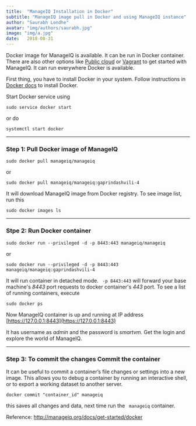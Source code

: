 ```yaml
---
title:  "ManageIQ Installation in Docker"
subtitle: "ManageIQ image pull in Docker and using ManageIQ instance"
author: "Saurabh Londhe"
avatar: "img/authors/saurabh.jpg"
image: "img/a.jpg"
date:   2018-08-31 
---
```


Docker image for ManageIQ is available. It can be run in Docker container. There are also other options like [Public cloud](http://manageiq.org/docs/get-started/cloud) or [Vagrant](http://manageiq.org/docs/get-started/vagrant) to get started with ManageIQ. It can run everywhere Docker is available.

First thing, you have to install Docker in your system. Follow instructions in [Docker docs](https://store.docker.com/search?type=edition&offering=community) to install Docker.

Start Docker service using

    sudo service docker start 

or do 

    systemctl start docker 

---
### Step 1: Pull Docker image of ManageIQ

    sudo docker pull manageiq/manageiq 

or

    sudo docker pull manageiq/manageiq:gaprindashvili-4 

It will download ManageIQ image from Docker registry. To see image list, run this

    sudo docker images ls 

---
### Stpe 2: Run Docker container

    sudo docker run --privileged -d -p 8443:443 manageiq/manageiq 

or

    sudo docker run --privileged -d -p 8443:443 manageiq/manageiq:gaprindashvili-4 


It will run container in detached mode. ``` -p 8443:443``` will forward your base machine's _8443_ port requests to docker container's _443_ port. To see a list of running containers, execute


    sudo docker ps 


Now ManageIQ container is up and running at IP address [https://127.0.0.1:8443](https://127.0.0.1:8443)

It has username as *admin* and the password is *smartvm*. Get the login and explore the world of ManageIQ.

---
### Step 3: To commit the changes Commit the container

It can be useful to commit a container’s file changes or settings into a new image. This allows you to debug a container by running an interactive shell, or to export a working dataset to another server. 

    docker commit "container_id" manageiq
    
this saves all changes and data, next time run the ``` manageiq``` container.

Reference: http://manageiq.org/docs/get-started/docker